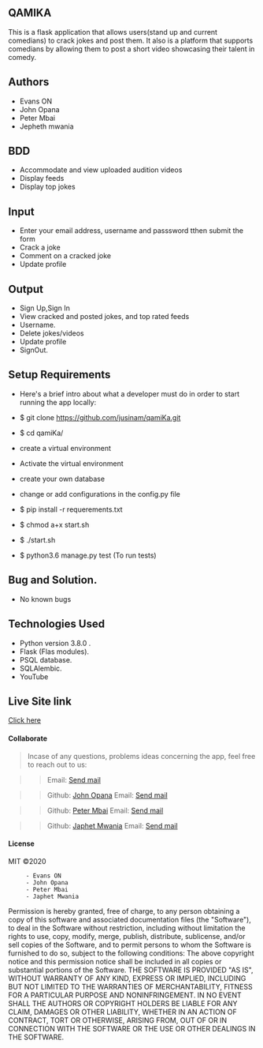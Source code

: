 ## QAMIKA

This is a flask application that allows users(stand up and current comedians) to crack jokes and post them. It also is a platform that supports comedians by allowing them to post a short video showcasing their talent in comedy.


## Authors
  - Evans ON
  - John Opana
  - Peter Mbai
  - Jepheth mwania


## BDD
  - Accommodate and view uploaded audition videos
  - Display feeds
  - Display top jokes 


## Input
  - Enter your email address, username and passsword tthen submit the form
  - Crack a joke
  - Comment on a cracked joke
  - Update profile

## Output
  - Sign Up,Sign In
  - View cracked and posted jokes, and top rated feeds
  - Username.
  - Delete jokes/videos
  - Update profile
  - SignOut.


## Setup Requirements

  - Here's a brief intro about what a developer must do in order to start running the app locally:

   - $ git clone https://github.com/jusinam/qamiKa.git
   -  $ cd qamiKa/

   - create a virtual environment
   -  Activate the virtual environment
   -  create your own database
   - change or add configurations in the config.py file
   -  $ pip install -r requerements.txt
   - $ chmod a+x start.sh
   - $ ./start.sh
   - $ python3.6 manage.py test (To run tests)


## Bug and Solution.
   - No known bugs

## Technologies Used
  - Python version 3.8.0 .
  - Flask (Flas modules).
  - PSQL database.
  - SQLAlembic.
  - YouTube

## Live Site link
[Click here](https://pomo-ups.herokuapp.com/)

#### Collaborate
>Incase of any questions, problems ideas concerning the app, feel free to reach out to us:

>>Email: [Send mail](mailto:evansonchagwa01@gmail.com)

>>Github: [John Opana](https://github.com/johnopana)
>>Email: [Send mail](mailto:johnopana@gmail.com)

>>Github: [Peter Mbai](https://github.com/Peter302)
>>Email: [Send mail](mailto:petermbaik@gmail.com)

>>Github: [Japhet Mwania](https://github.com/Jeffacy99)
>>Email: [Send mail](mailto:jeffmusa05@gmail.com)


#### License
MIT
&copy;2020 

         - Evans ON
         - John Opana 
         - Peter Mbai
         - Japhet Mwania


Permission is hereby granted, free of charge, to any person obtaining a copy
of this software and associated documentation files (the "Software"), to deal
in the Software without restriction, including without limitation the rights
to use, copy, modify, merge, publish, distribute, sublicense, and/or sell
copies of the Software, and to permit persons to whom the Software is
furnished to do so, subject to the following conditions:
The above copyright notice and this permission notice shall be included in all
copies or substantial portions of the Software.
THE SOFTWARE IS PROVIDED "AS IS", WITHOUT WARRANTY OF ANY KIND, EXPRESS OR
IMPLIED, INCLUDING BUT NOT LIMITED TO THE WARRANTIES OF MERCHANTABILITY,
FITNESS FOR A PARTICULAR PURPOSE AND NONINFRINGEMENT. IN NO EVENT SHALL THE
AUTHORS OR COPYRIGHT HOLDERS BE LIABLE FOR ANY CLAIM, DAMAGES OR OTHER
LIABILITY, WHETHER IN AN ACTION OF CONTRACT, TORT OR OTHERWISE, ARISING FROM,
OUT OF OR IN CONNECTION WITH THE SOFTWARE OR THE USE OR OTHER DEALINGS IN THE
SOFTWARE.
